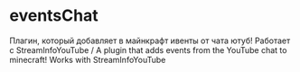 # eventsChat
Плагин, который добавляет в майнкрафт ивенты от чата ютуб! Работает с StreamInfoYouTube / A plugin that adds events from the YouTube chat to minecraft! Works with StreamInfoYouTube
